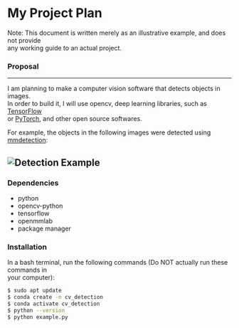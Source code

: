 # My Project Plan

Note: This document is written merely as an illustrative example, and does not provide  
any working guide to an actual project.  

### Proposal  
---
I am planning to make a computer vision software that detects objects in images.  
In order to build it, I will use opencv, deep learning libraries, such as [TensorFlow](https://www.tensorflow.org/)  
or [PyTorch](https://pytorch.org/), and other open source softwares.  

For example, the objects in the following images were detected using [mmdetection](https://github.com/open-mmlab/mmdetection):  

![Detection Example](https://user-images.githubusercontent.com/12907710/137271636-56ba1cd2-b110-4812-8221-b4c120320aa9.png)  
---
### Dependencies  

- python  
- opencv-python  
- tensorflow  
- openmmlab  
- package manager  

### Installation  

In a bash terminal, run the following commands (Do NOT actually run these commands in  
your computer):  

```bash
$ sudo apt update
$ conda create -n cv_detection
$ conda activate cv_detection
$ python --version
$ python example.py
